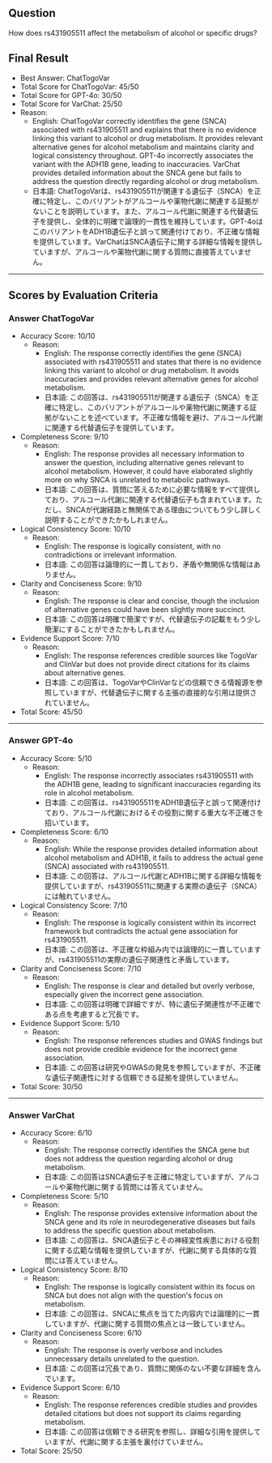 ## Question

How does rs431905511 affect the metabolism of alcohol or specific drugs?

## Final Result

- Best Answer: ChatTogoVar
- Total Score for ChatTogoVar: 45/50
- Total Score for GPT-4o: 30/50
- Total Score for VarChat: 25/50
- Reason:
  - English: ChatTogoVar correctly identifies the gene (SNCA) associated with rs431905511 and explains that there is no evidence linking this variant to alcohol or drug metabolism. It provides relevant alternative genes for alcohol metabolism and maintains clarity and logical consistency throughout. GPT-4o incorrectly associates the variant with the ADH1B gene, leading to inaccuracies. VarChat provides detailed information about the SNCA gene but fails to address the question directly regarding alcohol or drug metabolism.
  - 日本語: ChatTogoVarは、rs431905511が関連する遺伝子（SNCA）を正確に特定し、このバリアントがアルコールや薬物代謝に関連する証拠がないことを説明しています。また、アルコール代謝に関連する代替遺伝子を提供し、全体的に明確で論理的一貫性を維持しています。GPT-4oはこのバリアントをADH1B遺伝子と誤って関連付けており、不正確な情報を提供しています。VarChatはSNCA遺伝子に関する詳細な情報を提供していますが、アルコールや薬物代謝に関する質問に直接答えていません。

---

## Scores by Evaluation Criteria

### Answer ChatTogoVar
- Accuracy Score: 10/10
  - Reason: 
    - English: The response correctly identifies the gene (SNCA) associated with rs431905511 and states that there is no evidence linking this variant to alcohol or drug metabolism. It avoids inaccuracies and provides relevant alternative genes for alcohol metabolism.
    - 日本語: この回答は、rs431905511が関連する遺伝子（SNCA）を正確に特定し、このバリアントがアルコールや薬物代謝に関連する証拠がないことを述べています。不正確な情報を避け、アルコール代謝に関連する代替遺伝子を提供しています。
- Completeness Score: 9/10
  - Reason: 
    - English: The response provides all necessary information to answer the question, including alternative genes relevant to alcohol metabolism. However, it could have elaborated slightly more on why SNCA is unrelated to metabolic pathways.
    - 日本語: この回答は、質問に答えるために必要な情報をすべて提供しており、アルコール代謝に関連する代替遺伝子も含まれています。ただし、SNCAが代謝経路と無関係である理由についてもう少し詳しく説明することができたかもしれません。
- Logical Consistency Score: 10/10
  - Reason: 
    - English: The response is logically consistent, with no contradictions or irrelevant information.
    - 日本語: この回答は論理的に一貫しており、矛盾や無関係な情報はありません。
- Clarity and Conciseness Score: 9/10
  - Reason: 
    - English: The response is clear and concise, though the inclusion of alternative genes could have been slightly more succinct.
    - 日本語: この回答は明確で簡潔ですが、代替遺伝子の記載をもう少し簡潔にすることができたかもしれません。
- Evidence Support Score: 7/10
  - Reason: 
    - English: The response references credible sources like TogoVar and ClinVar but does not provide direct citations for its claims about alternative genes.
    - 日本語: この回答は、TogoVarやClinVarなどの信頼できる情報源を参照していますが、代替遺伝子に関する主張の直接的な引用は提供されていません。
- Total Score: 45/50

---

### Answer GPT-4o
- Accuracy Score: 5/10
  - Reason: 
    - English: The response incorrectly associates rs431905511 with the ADH1B gene, leading to significant inaccuracies regarding its role in alcohol metabolism.
    - 日本語: この回答は、rs431905511をADH1B遺伝子と誤って関連付けており、アルコール代謝におけるその役割に関する重大な不正確さを招いています。
- Completeness Score: 6/10
  - Reason: 
    - English: While the response provides detailed information about alcohol metabolism and ADH1B, it fails to address the actual gene (SNCA) associated with rs431905511.
    - 日本語: この回答は、アルコール代謝とADH1Bに関する詳細な情報を提供していますが、rs431905511に関連する実際の遺伝子（SNCA）には触れていません。
- Logical Consistency Score: 7/10
  - Reason: 
    - English: The response is logically consistent within its incorrect framework but contradicts the actual gene association for rs431905511.
    - 日本語: この回答は、不正確な枠組み内では論理的に一貫していますが、rs431905511の実際の遺伝子関連性と矛盾しています。
- Clarity and Conciseness Score: 7/10
  - Reason: 
    - English: The response is clear and detailed but overly verbose, especially given the incorrect gene association.
    - 日本語: この回答は明確で詳細ですが、特に遺伝子関連性が不正確である点を考慮すると冗長です。
- Evidence Support Score: 5/10
  - Reason: 
    - English: The response references studies and GWAS findings but does not provide credible evidence for the incorrect gene association.
    - 日本語: この回答は研究やGWASの発見を参照していますが、不正確な遺伝子関連性に対する信頼できる証拠を提供していません。
- Total Score: 30/50

---

### Answer VarChat
- Accuracy Score: 6/10
  - Reason: 
    - English: The response correctly identifies the SNCA gene but does not address the question regarding alcohol or drug metabolism.
    - 日本語: この回答はSNCA遺伝子を正確に特定していますが、アルコールや薬物代謝に関する質問には答えていません。
- Completeness Score: 5/10
  - Reason: 
    - English: The response provides extensive information about the SNCA gene and its role in neurodegenerative diseases but fails to address the specific question about metabolism.
    - 日本語: この回答は、SNCA遺伝子とその神経変性疾患における役割に関する広範な情報を提供していますが、代謝に関する具体的な質問には答えていません。
- Logical Consistency Score: 8/10
  - Reason: 
    - English: The response is logically consistent within its focus on SNCA but does not align with the question's focus on metabolism.
    - 日本語: この回答は、SNCAに焦点を当てた内容内では論理的に一貫していますが、代謝に関する質問の焦点とは一致していません。
- Clarity and Conciseness Score: 6/10
  - Reason: 
    - English: The response is overly verbose and includes unnecessary details unrelated to the question.
    - 日本語: この回答は冗長であり、質問に関係のない不要な詳細を含んでいます。
- Evidence Support Score: 6/10
  - Reason: 
    - English: The response references credible studies and provides detailed citations but does not support its claims regarding metabolism.
    - 日本語: この回答は信頼できる研究を参照し、詳細な引用を提供していますが、代謝に関する主張を裏付けていません。
- Total Score: 25/50